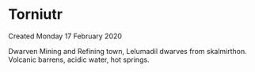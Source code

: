 # Torniutr
Created Monday 17 February 2020

Dwarven Mining and Refining town, Lelumadil dwarves from skalmirthon. Volcanic barrens, acidic water, hot springs.

